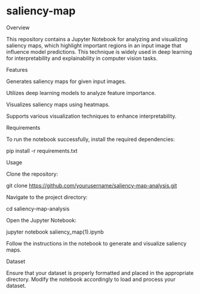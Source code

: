 # saliency-map
Overview

This repository contains a Jupyter Notebook for analyzing and visualizing saliency maps, which highlight important regions in an input image that influence model predictions. This technique is widely used in deep learning for interpretability and explainability in computer vision tasks.

Features

Generates saliency maps for given input images.

Utilizes deep learning models to analyze feature importance.

Visualizes saliency maps using heatmaps.

Supports various visualization techniques to enhance interpretability.

Requirements

To run the notebook successfully, install the required dependencies:

pip install -r requirements.txt

Usage

Clone the repository:

git clone https://github.com/yourusername/saliency-map-analysis.git

Navigate to the project directory:

cd saliency-map-analysis

Open the Jupyter Notebook:

jupyter notebook saliency_map(1).ipynb

Follow the instructions in the notebook to generate and visualize saliency maps.

Dataset

Ensure that your dataset is properly formatted and placed in the appropriate directory. Modify the notebook accordingly to load and process your dataset.
